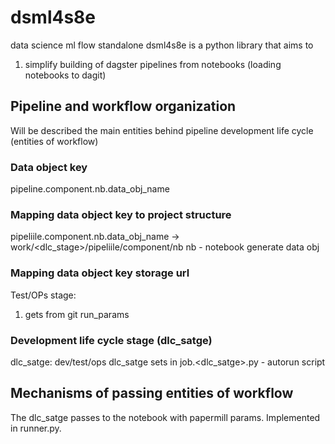 
# dsml4s8e
data science ml flow standalone
dsml4s8e is a python library that aims to
 1. simplify building of dagster pipelines from notebooks (loading notebooks to dagit)

## Pipeline and workflow organization
Will be described the main entities behind pipeline development life cycle (entities of workflow)

### Data object key 
pipeline.component.nb.data_obj_name

### Mapping data object key to project structure
pipeliile.component.nb.data_obj_name ->
work/<dlc_stage>/pipeliile/component/nb
nb - notebook generate data obj
### Mapping data object key storage url


Test/OPs stage:
  1. gets from git run_params

 ### Development life cycle stage (dlc_satge)
  dlc_satge: dev/test/ops
  dlc_satge sets in job.<dlc_satge>.py - autorun script
  
 ## Mechanisms of passing entities of workflow
  The dlc_satge passes to the notebook with papermill params. Implemented in runner.py.
  
